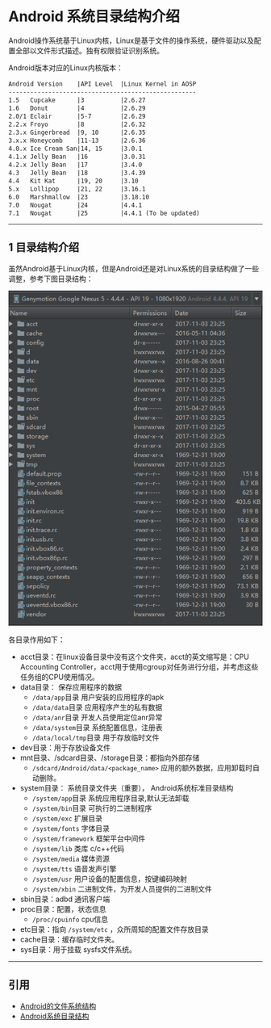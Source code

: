 # Android 系统目录结构介绍

Android操作系统基于Linux内核，Linux是基于文件的操作系统，硬件驱动以及配置全部以文件形式描述。独有权限验证识别系统。

Android版本对应的Linux内核版本：

```log
Android Version    |API Level  |Linux Kernel in AOSP
----------------------------------------------------
1.5   Cupcake      |3          |2.6.27
1.6   Donut        |4          |2.6.29
2.0/1 Eclair       |5-7        |2.6.29
2.2.x Froyo        |8          |2.6.32
2.3.x Gingerbread  |9, 10      |2.6.35
3.x.x Honeycomb    |11-13      |2.6.36
4.0.x Ice Cream San|14, 15     |3.0.1
4.1.x Jelly Bean   |16         |3.0.31
4.2.x Jelly Bean   |17         |3.4.0
4.3   Jelly Bean   |18         |3.4.39
4.4   Kit Kat      |19, 20     |3.10
5.x   Lollipop     |21, 22     |3.16.1
6.0   Marshmallow  |23         |3.18.10
7.0   Nougat       |24         |4.4.1
7.1   Nougat       |25         |4.4.1 (To be updated)
```

---
## 1 目录结构介绍

虽然Android基于Linux内核，但是Android还是对Linux系统的目录结构做了一些调整，参考下图目录结构：

![android-files.png](index_files/android-files.png)

各目录作用如下：

- acct目录：在linux设备目录中没有这个文件夹，acct的英文缩写是：CPU Accounting Controller，acct用于使用cgroup对任务进行分组，并考虑这些任务组的CPU使用情况。
- data目录： 保存应用程序的数据
  - `/data/app`目录 用户安装的应用程序的apk
  - `/data/data`目录 应用程序产生的私有数据
  - `/data/anr`目录 开发人员使用定位anr异常
  - `/data/system`目录 系统配置信息，注册表
  - `/data/local/tmp`目录 用于存放临时文件
- dev目录：用于存放设备文件
- mnt目录、/sdcard目录、/storage目录：都指向外部存储
  - `/sdcard/Android/data/<package_name>` 应用的额外数据，应用卸载时自动删除。
- system目录： 系统目录文件夹（重要）， Android系统标准目录结构
  - `/system/app`目录 系统应用程序目录,默认无法卸载
  - `/system/bin`目录 可执行的二进制程序
  - `/system/exc` 扩展目录
  - `/system/fonts` 字体目录
  - `/system/framework` 框架平台中间件
  - `/system/lib` 类库 c/c++代码
  - `/system/media` 媒体资源
  - `/system/tts` 语音发声引擎
  - `/system/usr` 用户设备的配置信息，按键编码映射
  - `/system/xbin` 二进制文件，为开发人员提供的二进制文件
- sbin目录：adbd 通讯客户端
- proc目录：配置，状态信息
  - `/proc/cpuinfo` cpu信息
- etc目录：指向 `/system/etc` ，众所周知的配置文件存放目录
- cache目录：缓存临时文件夹。
- sys目录：用于挂载 sysfs文件系统。

---
## 引用

- [Android的文件系统结构](http://blog.csdn.net/conowen/article/details/7251057)
- [Android系统目录结构](http://www.cnblogs.com/pixy/p/4744501.html)
